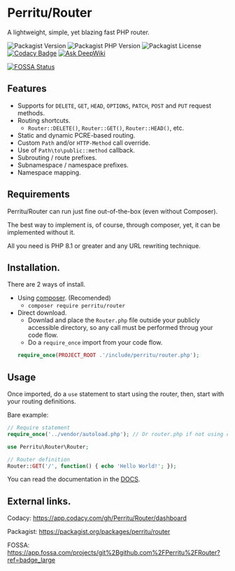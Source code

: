 # Perritu/Router

A lightweight, simple, yet blazing fast PHP router.

![Packagist Version][]
![Packagist PHP Version][]
![Packagist License][]
[![Codacy Badge](https://app.codacy.com/project/badge/Grade/f42059a4dc754afd8f6ff26cded3c50e)](https://app.codacy.com/gh/Perritu/Router/dashboard?utm_source=gh&utm_medium=referral&utm_content=&utm_campaign=Badge_grade)
[![Ask DeepWiki](https://deepwiki.com/badge.svg)](https://deepwiki.com/Perritu/Router)

[![FOSSA Status][]](https://app.fossa.com/projects/git%2Bgithub.com%2FPerritu%2FRouter?ref=badge_shield)

## Features

- Supports for `DELETE`, `GET`, `HEAD`, `OPTIONS`, `PATCH`, `POST` and `PUT`
  request methods.
- Routing shortcuts.
  - `Router::DELETE()`, `Router::GET()`, `Router::HEAD()`, etc.
- Static and dynamic PCRE-based routing.
- Custom `Path` and/or `HTTP-Method` call override.
- Use of `Path\to\public::method` callback.
- Subrouting / route prefixes.
- Subnamespace / namespace prefixes.
- Namespace mapping.

## Requirements

Perritu/Router can run just fine out-of-the-box (even without Composer).

The best way to implement is, of course, through composer, yet, it can be
implemented without it.

All you need is PHP 8.1 or greater and any URL rewriting technique.

## Installation.

There are 2 ways of install.

- Using [composer]. (Recomended)
  - `composer require perritu/router`
- Direct download.
  - Downlad and place the `Router.php` file outside your publicly accessible
    directory, so any call must be performed throug your code flow.
  - Do a `require_once` import from your code flow.
  ```php
  require_once(PROJECT_ROOT .'/include/perritu/router.php');
  ```

## Usage

Once imported, do a `use` statement to start using the router, then, start with
your routing definitions.

Bare example:

```php
// Require statement
require_once('../vendor/autoload.php'); // Or router.php if not using composer.

use Perritu\Router\Router;

// Router definition
Router::GET('/', function() { echo 'Hello World!'; });
```

You can read the documentation in the [DOCS].

## External links.

Codacy: https://app.codacy.com/gh/Perritu/Router/dashboard

Packagist: https://packagist.org/packages/perritu/router

FOSSA: https://app.fossa.com/projects/git%2Bgithub.com%2FPerritu%2FRouter?ref=badge_large

[DOCS]:DOCS/Class.md

[composer]:https://getcomposer.org/download/
[Packagist Version]:https://img.shields.io/packagist/v/perritu/router?style=flat-square
[Packagist PHP Version]:https://img.shields.io/packagist/dependency-v/perritu/router/php?style=flat-square
[Packagist License]:https://img.shields.io/packagist/l/perritu/router?style=flat-square
[FOSSA Status]:https://app.fossa.com/api/projects/git%2Bgithub.com%2FPerritu%2FRouter.svg?type=large
